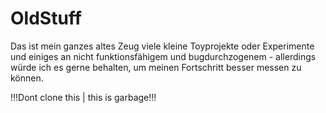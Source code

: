 # OldStuff
Das ist mein ganzes altes Zeug viele kleine Toyprojekte oder Experimente und einiges an nicht funktionsfähigem und bugdurchzogenem - allerdings würde ich es gerne behalten, um meinen Fortschritt besser messen zu können.

!!!Dont clone this | this is garbage!!!
